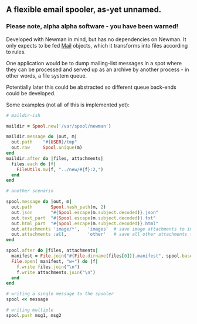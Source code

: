 ## A flexible email spooler, as-yet unnamed.

### Please note, alpha alpha software - you have been warned!

Developed with Newman in mind, but has no dependencies on Newman. It only 
expects to be fed [Mail](https://github.com/mikel/mail) objects, which it transforms into files according to
rules.

One application would be to dump mailing-list messages in a spot where they can 
be processed and served up as an archive by another process - in other words, a 
file system queue. 

Potentially later this could be abstracted so different queue back-ends could
be developed.

Some examples (not all of this is implemented yet):

````ruby
# maildir-ish

maildir = Spool.new('/var/spool/newman')

maildir.message do |out, m|
  out.path    "#{USER}/tmp"
  out.raw     Spool.unique(m)
end
maildir.after do |files, attachments|
  files.each do |f|
    FileUtils.mv(f, "../new/#{f}:2,")
  end
end

# another scenario

spool.message do |out, m|
  out.path       Spool.hash_path(m, 2)
  out.json       "#{Spool.escape(m.subject.decoded)}.json"
  out.text_part  "#{Spool.escape(m.subject.decoded)}.txt"
  out.html_part  "#{Spool.escape(m.subject.decoded)}.html"
  out.attachments 'image/*',   'images'  # save image attachments to images dir
  out.attachments :all,        'other'   # save all other attachments to other dir
end

spool.after do |files, attachments|
  manifest = File.join("#{File.dirname(files[0])}.manifest", spool.base_dir)
  File.open( manifest, "w+") do |f|
    f.write files.join("\n")
    f.write attachments.join("\n")
  end
end

# writing a single message to the spooler
spool << message

# writing multiple
spool.push msg1, msg2

````